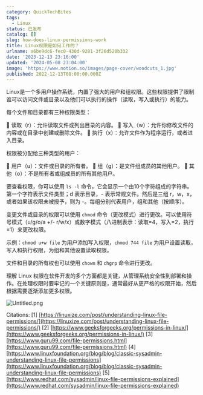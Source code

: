 ```yaml
---
category: QuickTechBites
tags:
  - Linux
status: 已发布
catalog: []
slug: how-does-linux-permissions-work
title: Linux权限是如何工作的？
urlname: a6be9dc6-fec0-430d-9281-3f26d520b332
date: '2023-12-13 23:16:00'
updated: '2024-05-08 23:04:00'
image: 'https://www.notion.so/images/page-cover/woodcuts_1.jpg'
published: 2022-12-13T08:00:00.000Z
---
```


Linux是一个多用户操作系统，内置了强大的用户和组权限。这些权限提供了限制谁可以访问文件或目录以及他们可以执行的操作（读取，写入或执行）的能力。


每个文件和目录都有三种权限类型：


🔸 读取（r）：允许读取文件或列出目录的内容。
🔸 写入（w）：允许你修改文件的内容或在目录中创建或删除文件。
🔸 执行（x）：允许文件作为程序运行，或者进入目录。


权限被分配给三种类型的用户：


🔸 用户（u）：文件或目录的所有者。
🔸 组（g）：是文件组成员的其他用户。
🔸 其他（o）：不是所有者或组成员的所有其他用户。


要查看权限，你可以使用 `ls -l` 命令，它会显示一个由10个字符组成的字符串。第一个字符表示文件类型；d 表示目录，- 表示常规文件。然后是三组 r，w，x，或者如果该权限未被授予，则为 -。每组分别代表用户，组和其他（按顺序）。


变更文件或目录的权限可以使用 `chmod` 命令（更改模式）进行更改。可以使用符号模式（u/g/o/a +/- r/w/x）或数字模式（八进制表示：读取=4，写入=2，执行=1）来更改权限。


示例：`chmod u+w file` 为用户添加写入权限，`chmod 744 file` 为用户设置读取，写入和执行权限，为组和其他设置读取权限。


文件和目录的所有权也可以使用 `chown` 和 `chgrp` 命令进行更改。


理解 Linux 权限在软件开发的多个方面都是关键，从管理系统安全性到部署和操作。在处理权限时要牢记的一个关键原则是，通常最好从更严格的权限开始，然后根据需要逐渐添加更多权限。


![Untitled.png](https://prod-files-secure.s3.us-west-2.amazonaws.com/5d24fe63-e567-4804-86f9-9fdc62e13082/332b89ee-9c33-4950-8a69-32c3d1ff2c69/Untitled.png?X-Amz-Algorithm=AWS4-HMAC-SHA256&X-Amz-Content-Sha256=UNSIGNED-PAYLOAD&X-Amz-Credential=ASIAZI2LB4666GEQ7CBG%2F20250408%2Fus-west-2%2Fs3%2Faws4_request&X-Amz-Date=20250408T053926Z&X-Amz-Expires=3600&X-Amz-Security-Token=IQoJb3JpZ2luX2VjEPb%2F%2F%2F%2F%2F%2F%2F%2F%2F%2FwEaCXVzLXdlc3QtMiJGMEQCIDrhCtbJaAlcqOUNyg%2BxHqFT6sagsRqk3C4OUWc3zKxOAiBN8aYAj4jBjbeo5%2FahQCbCzclrYxdjxEvk0xfIjSfdISr%2FAwhvEAAaDDYzNzQyMzE4MzgwNSIMwW%2BbuE349ABcfahHKtwD2MoqbAibvwYJuhaZxVQ6U57TNIlgZx%2Fdthx94Ij%2B1vFocAW5zEPDHG3b3Ax3C1gZeWwnR2yT1h87aohNeWIFaYvgmFr0WhEmTaWQO60aYapAq1oxwBcmjcMbhPPxlgeSA5LJuWp3E648209vepzGxN8ogB9JZNASMXEvYvF%2BdEsfITk8aOPwN3Wpj%2FUETAB%2B4DY%2Bj5Kxxvu8x1gWT3iM5UUuVib7ayYDnTNgd4iDs%2B4MzUAyseldXtsY6Rr2zpiR9IKunXj795Pvv2CnhiRMZB7fbte1o%2FBnTHMigCh%2BQqJe2qnhDzDkAXNNbj2FusbmDs69HogjWjpDYxc9k2uPl4ZJ3h1cQI%2Bc36Ti8aO0CSjv%2FpdSP%2F7cXE1w6unWpIsNwKsOJxBeqW%2F7sQLNLK8byjvJIpKSk3gmMIoVv6F8m1mOCc8Ubzcz0K66pbsnc%2FKEwezihzFX%2BXn6aCke2hKsM2EemIHQqqGM8Gw8Wj7oJ90lBcGfO2dHNMAUGCWUO1%2BVKmCceVRfk28fIl1UyyEML8ZTVdqjbGv1nVHsC%2FazIVw5lu9rLDIabiNZdyxUH%2BpIXs4iZ2%2FyaACuxQMbmLzS4zO32f1HwHuHAEjb1UFwlfp7Iy4SISLm%2B9%2B6y9kwx%2BvSvwY6pgF4JDY6owILi8gjzHuZfYpDugh%2FGOBJxJtO8z2adJ6rfTzkGwSXJXhn5WCersS7NYbQzNnJXo8Z%2BGf%2FKj88wgb5Y2FKovdE0wFt7%2Fztae%2Fx8sxYyqMco5FWrmKNq0GAQy%2F90yLdVbjZ5EGb%2Bw4Zru%2F%2F%2BmAdVw1z9lyvfh159ZLGNXe7WzW7y6WRIXeerJcygt9pknnx6qjaHWiG7%2FRms4p7p6h1wluJ&X-Amz-Signature=2eebf7105436c9f80aeffd754e31d0818615ab3449f63e091f766c8faa1cad06&X-Amz-SignedHeaders=host&x-id=GetObject)


Citations:
[1] [https://linuxize.com/post/understanding-linux-file-permissions/](https://linuxize.com/post/understanding-linux-file-permissions/)
[2] [https://www.geeksforgeeks.org/permissions-in-linux/](https://www.geeksforgeeks.org/permissions-in-linux/)
[3] [https://www.guru99.com/file-permissions.html](https://www.guru99.com/file-permissions.html)
[4] [https://www.linuxfoundation.org/blog/blog/classic-sysadmin-understanding-linux-file-permissions](https://www.linuxfoundation.org/blog/blog/classic-sysadmin-understanding-linux-file-permissions)
[5] [https://www.redhat.com/sysadmin/linux-file-permissions-explained](https://www.redhat.com/sysadmin/linux-file-permissions-explained)

